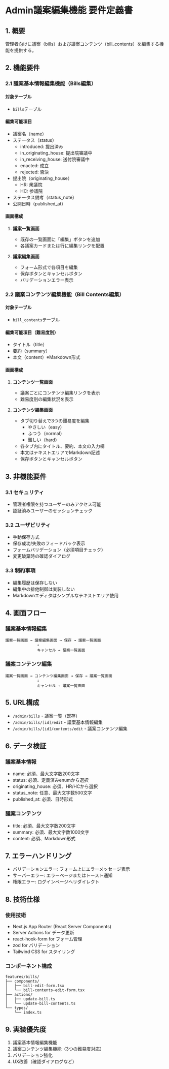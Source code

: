 # Admin議案編集機能 要件定義書

## 1. 概要

管理者向けに議案（bills）および議案コンテンツ（bill_contents）を編集する機能を提供する。

## 2. 機能要件

### 2.1 議案基本情報編集機能（Bills編集）

#### 対象テーブル
- `bills`テーブル

#### 編集可能項目
- 議案名（name）
- ステータス（status）
  - introduced: 提出済み
  - in_originating_house: 提出院審議中
  - in_receiving_house: 送付院審議中
  - enacted: 成立
  - rejected: 否決
- 提出院（originating_house）
  - HR: 衆議院
  - HC: 参議院
- ステータス備考（status_note）
- 公開日時（published_at）

#### 画面構成
1. **議案一覧画面**
   - 既存の一覧画面に「編集」ボタンを追加
   - 各議案カードまたは行に編集リンクを配置

2. **議案編集画面**
   - フォーム形式で各項目を編集
   - 保存ボタンとキャンセルボタン
   - バリデーションエラー表示

### 2.2 議案コンテンツ編集機能（Bill Contents編集）

#### 対象テーブル
- `bill_contents`テーブル

#### 編集可能項目（難易度別）
- タイトル（title）
- 要約（summary）
- 本文（content）※Markdown形式

#### 画面構成
1. **コンテンツ一覧画面**
   - 議案ごとにコンテンツ編集リンクを表示
   - 難易度別の編集状況を表示

2. **コンテンツ編集画面**
   - タブ切り替えで3つの難易度を編集
     - やさしい（easy）
     - ふつう（normal）
     - 難しい（hard）
   - 各タブ内にタイトル、要約、本文の入力欄
   - 本文はテキストエリアでMarkdown記述
   - 保存ボタンとキャンセルボタン

## 3. 非機能要件

### 3.1 セキュリティ
- 管理者権限を持つユーザーのみアクセス可能
- 認証済みユーザーのセッションチェック

### 3.2 ユーザビリティ
- 手動保存方式
- 保存成功/失敗のフィードバック表示
- フォームバリデーション（必須項目チェック）
- 変更破棄時の確認ダイアログ

### 3.3 制約事項
- 編集履歴は保存しない
- 編集中の排他制御は実装しない
- Markdownエディタはシンプルなテキストエリア使用

## 4. 画面フロー

### 議案基本情報編集
```
議案一覧画面 → 議案編集画面 → 保存 → 議案一覧画面
              ↓
              キャンセル → 議案一覧画面
```

### 議案コンテンツ編集
```
議案一覧画面 → コンテンツ編集画面 → 保存 → 議案一覧画面
              ↓
              キャンセル → 議案一覧画面
```

## 5. URL構成

- `/admin/bills` - 議案一覧（既存）
- `/admin/bills/[id]/edit` - 議案基本情報編集
- `/admin/bills/[id]/contents/edit` - 議案コンテンツ編集

## 6. データ検証

### 議案基本情報
- name: 必須、最大文字数200文字
- status: 必須、定義済みenumから選択
- originating_house: 必須、HR/HCから選択
- status_note: 任意、最大文字数500文字
- published_at: 必須、日時形式

### 議案コンテンツ
- title: 必須、最大文字数200文字
- summary: 必須、最大文字数1000文字
- content: 必須、Markdown形式

## 7. エラーハンドリング

- バリデーションエラー: フォーム上にエラーメッセージ表示
- サーバーエラー: エラーページまたはトースト通知
- 権限エラー: ログインページへリダイレクト

## 8. 技術仕様

### 使用技術
- Next.js App Router (React Server Components)
- Server Actions for データ更新
- react-hook-form for フォーム管理
- zod for バリデーション
- Tailwind CSS for スタイリング

### コンポーネント構成
```
features/bills/
├── components/
│   ├── bill-edit-form.tsx
│   └── bill-contents-edit-form.tsx
├── actions/
│   ├── update-bill.ts
│   └── update-bill-contents.ts
└── types/
    └── index.ts
```

## 9. 実装優先度

1. 議案基本情報編集機能
2. 議案コンテンツ編集機能（3つの難易度対応）
3. バリデーション強化
4. UX改善（確認ダイアログなど）